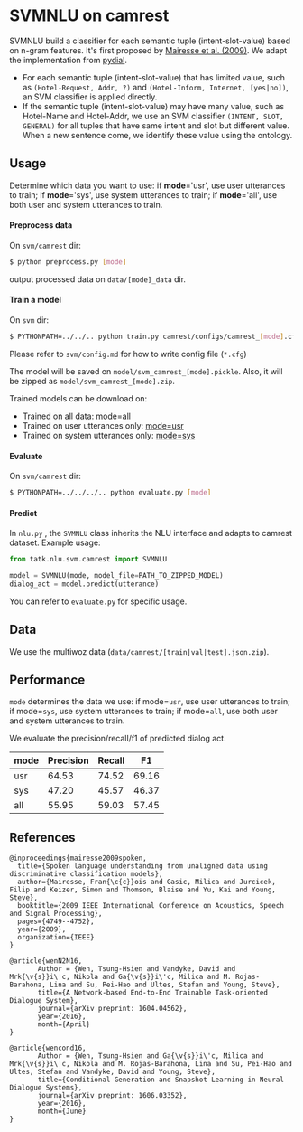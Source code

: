 # SVMNLU on camrest

SVMNLU build a classifier for each semantic tuple (intent-slot-value) based on n-gram features. It's first proposed by [Mairesse et al. (2009)](http://mairesse.s3.amazonaws.com/research/papers/icassp09-final.pdf). We adapt the implementation from [pydial](https://bitbucket.org/dialoguesystems/pydial/src/master/semi/CNetTrain/).

- For each semantic tuple (intent-slot-value) that has limited value, such as `(Hotel-Request, Addr, ?)` and `(Hotel-Inform, Internet, [yes|no])`, an SVM classifier is applied directly.
- If the semantic tuple (intent-slot-value) may have many value, such as Hotel-Name and Hotel-Addr, we use an SVM classifier `(INTENT, SLOT, GENERAL)` for all tuples that have same intent and slot but different value. When a new sentence come, we identify these value using the ontology.

## Usage

Determine which data you want to use: if **mode**='usr', use user utterances to train; if **mode**='sys', use system utterances to train; if **mode**='all', use both user and system utterances to train.

#### Preprocess data

On `svm/camrest` dir:

```sh
$ python preprocess.py [mode]
```

output processed data on `data/[mode]_data` dir.

#### Train a model

On `svm` dir:

```sh
$ PYTHONPATH=../../.. python train.py camrest/configs/camrest_[mode].cfg
```

Please refer to `svm/config.md` for how to write config file (`*.cfg`)

The model will be saved on `model/svm_camrest_[mode].pickle`. Also, it will be zipped as `model/svm_camrest_[mode].zip`. 

Trained models can be download on: 

- Trained on all data: [mode=all](https://tatk-data.s3-ap-northeast-1.amazonaws.com/svm_camrest_all.zip)
- Trained on user utterances only: [mode=usr](https://tatk-data.s3-ap-northeast-1.amazonaws.com/svm_camrest_usr.zip)
- Trained on system utterances only: [mode=sys](https://tatk-data.s3-ap-northeast-1.amazonaws.com/svm_multiwoz_usr.zip)

#### Evaluate

On `svm/camrest` dir:

```sh
$ PYTHONPATH=../../../.. python evaluate.py [mode]
```

#### Predict

In `nlu.py` , the `SVMNLU` class inherits the NLU interface and adapts to camrest dataset. Example usage:

```python
from tatk.nlu.svm.camrest import SVMNLU

model = SVMNLU(mode, model_file=PATH_TO_ZIPPED_MODEL)
dialog_act = model.predict(utterance)
```

You can refer to `evaluate.py` for specific usage.

## Data

We use the multiwoz data (`data/camrest/[train|val|test].json.zip`).

## Performance

`mode` determines the data we use: if mode=`usr`, use user utterances to train; if mode=`sys`, use system utterances to train; if mode=`all`, use both user and system utterances to train.

We evaluate the precision/recall/f1 of predicted dialog act.

| mode | Precision | Recall | F1    |
| ---- | --------- | ------ | ----- |
| usr  | 64.53     | 74.52  | 69.16 |
| sys  | 47.20     | 45.57  | 46.37 |
| all  | 55.95     | 59.03  | 57.45 |

## References

```
@inproceedings{mairesse2009spoken,
  title={Spoken language understanding from unaligned data using discriminative classification models},
  author={Mairesse, Fran{\c{c}}ois and Gasic, Milica and Jurcicek, Filip and Keizer, Simon and Thomson, Blaise and Yu, Kai and Young, Steve},
  booktitle={2009 IEEE International Conference on Acoustics, Speech and Signal Processing},
  pages={4749--4752},
  year={2009},
  organization={IEEE}
}

@article{wenN2N16,
       Author = {Wen, Tsung-Hsien and Vandyke, David and Mrk{\v{s}}i\'c, Nikola and Ga{\v{s}}i\'c, Milica and M. Rojas-Barahona, Lina and Su, Pei-Hao and Ultes, Stefan and Young, Steve},
       title={A Network-based End-to-End Trainable Task-oriented Dialogue System},
       journal={arXiv preprint: 1604.04562},
       year={2016},
       month={April}
}

@article{wencond16,
       Author = {Wen, Tsung-Hsien and Ga{\v{s}}i\'c, Milica and Mrk{\v{s}}i\'c, Nikola and M. Rojas-Barahona, Lina and Su, Pei-Hao and Ultes, Stefan and Vandyke, David and Young, Steve},
       title={Conditional Generation and Snapshot Learning in Neural Dialogue Systems},
       journal={arXiv preprint: 1606.03352},
       year={2016},
       month={June}
}
```

